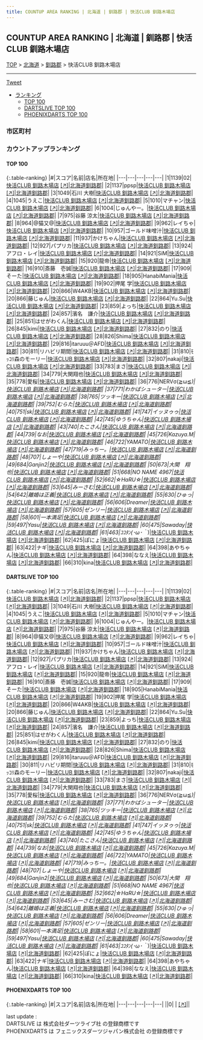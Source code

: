 ```yaml
---
title: COUNTUP AREA RANKING | 北海道 | 釧路郡 | 快活CLUB 釧路木場店
---
```

## COUNTUP AREA RANKING | 北海道 | 釧路郡 | 快活CLUB 釧路木場店

[TOP](/darts/rank/) > [北海道](/darts/rank/北海道/) > [釧路郡](/darts/rank/北海道/釧路郡/) > 快活CLUB 釧路木場店

___

<a href="https://twitter.com/share?ref_src=twsrc%5Etfw" data-text="COUNTUP AREA RANKING | 北海道釧路郡快活CLUB 釧路木場店" class="twitter-share-button" data-hashtags="DARTSLIVE,PHOENIXDARTS,darts,ダーツ" data-show-count="false">Tweet</a>

* [ランキング](#カウントアップランキング)
    * [TOP 100](#top-100)
    * [DARTSLIVE TOP 100](#dartslive-top-100)
    * [PHOENIXDARTS TOP 100](#phoenixdarts-top-100)

### 市区町村

<ul>

</ul>

### カウントアップランキング

#### TOP 100



{:.table-ranking}
|#|スコア|名前|店名|所在地|
|---|---|---|---|---|
|1|1139|<span class="rank-name-dl">02</span>|<a href="/darts/rank/shops/ec8fcfa81c187d5a58d385ea46352d8f.html">快活CLUB 釧路木場店</a> <a href="https://search.dartslive.com/jp/shop/ec8fcfa81c187d5a58d385ea46352d8f">[↗]</a>|<a href="/darts/rank/北海道/釧路郡">北海道釧路郡</a>|
|2|1137|<span class="rank-name-dl">ppsp</span>|<a href="/darts/rank/shops/ec8fcfa81c187d5a58d385ea46352d8f.html">快活CLUB 釧路木場店</a> <a href="https://search.dartslive.com/jp/shop/ec8fcfa81c187d5a58d385ea46352d8f">[↗]</a>|<a href="/darts/rank/北海道/釧路郡">北海道釧路郡</a>|
|3|1049|<span class="rank-name-dl">石川 大樹</span>|<a href="/darts/rank/shops/ec8fcfa81c187d5a58d385ea46352d8f.html">快活CLUB 釧路木場店</a> <a href="https://search.dartslive.com/jp/shop/ec8fcfa81c187d5a58d385ea46352d8f">[↗]</a>|<a href="/darts/rank/北海道/釧路郡">北海道釧路郡</a>|
|4|1045|<span class="rank-name-dl">うえこ</span>|<a href="/darts/rank/shops/ec8fcfa81c187d5a58d385ea46352d8f.html">快活CLUB 釧路木場店</a> <a href="https://search.dartslive.com/jp/shop/ec8fcfa81c187d5a58d385ea46352d8f">[↗]</a>|<a href="/darts/rank/北海道/釧路郡">北海道釧路郡</a>|
|5|1010|<span class="rank-name-dl">マチャン</span>|<a href="/darts/rank/shops/ec8fcfa81c187d5a58d385ea46352d8f.html">快活CLUB 釧路木場店</a> <a href="https://search.dartslive.com/jp/shop/ec8fcfa81c187d5a58d385ea46352d8f">[↗]</a>|<a href="/darts/rank/北海道/釧路郡">北海道釧路郡</a>|
|6|1004|<span class="rank-name-dl">じゅんやー。</span>|<a href="/darts/rank/shops/ec8fcfa81c187d5a58d385ea46352d8f.html">快活CLUB 釧路木場店</a> <a href="https://search.dartslive.com/jp/shop/ec8fcfa81c187d5a58d385ea46352d8f">[↗]</a>|<a href="/darts/rank/北海道/釧路郡">北海道釧路郡</a>|
|7|975|<span class="rank-name-dl">谷藤 涼太</span>|<a href="/darts/rank/shops/ec8fcfa81c187d5a58d385ea46352d8f.html">快活CLUB 釧路木場店</a> <a href="https://search.dartslive.com/jp/shop/ec8fcfa81c187d5a58d385ea46352d8f">[↗]</a>|<a href="/darts/rank/北海道/釧路郡">北海道釧路郡</a>|
|8|964|<span class="rank-name-dl">@猫又@</span>|<a href="/darts/rank/shops/ec8fcfa81c187d5a58d385ea46352d8f.html">快活CLUB 釧路木場店</a> <a href="https://search.dartslive.com/jp/shop/ec8fcfa81c187d5a58d385ea46352d8f">[↗]</a>|<a href="/darts/rank/北海道/釧路郡">北海道釧路郡</a>|
|9|962|<span class="rank-name-dl">レイちゃ</span>|<a href="/darts/rank/shops/ec8fcfa81c187d5a58d385ea46352d8f.html">快活CLUB 釧路木場店</a> <a href="https://search.dartslive.com/jp/shop/ec8fcfa81c187d5a58d385ea46352d8f">[↗]</a>|<a href="/darts/rank/北海道/釧路郡">北海道釧路郡</a>|
|10|957|<span class="rank-name-dl">ゴールド味噌汁</span>|<a href="/darts/rank/shops/ec8fcfa81c187d5a58d385ea46352d8f.html">快活CLUB 釧路木場店</a> <a href="https://search.dartslive.com/jp/shop/ec8fcfa81c187d5a58d385ea46352d8f">[↗]</a>|<a href="/darts/rank/北海道/釧路郡">北海道釧路郡</a>|
|11|937|<span class="rank-name-dl">かけちゃん</span>|<a href="/darts/rank/shops/ec8fcfa81c187d5a58d385ea46352d8f.html">快活CLUB 釧路木場店</a> <a href="https://search.dartslive.com/jp/shop/ec8fcfa81c187d5a58d385ea46352d8f">[↗]</a>|<a href="/darts/rank/北海道/釧路郡">北海道釧路郡</a>|
|12|927|<span class="rank-name-dl">パプリカ</span>|<a href="/darts/rank/shops/ec8fcfa81c187d5a58d385ea46352d8f.html">快活CLUB 釧路木場店</a> <a href="https://search.dartslive.com/jp/shop/ec8fcfa81c187d5a58d385ea46352d8f">[↗]</a>|<a href="/darts/rank/北海道/釧路郡">北海道釧路郡</a>|
|13|924|<span class="rank-name-dl">アフロ・レイ</span>|<a href="/darts/rank/shops/ec8fcfa81c187d5a58d385ea46352d8f.html">快活CLUB 釧路木場店</a> <a href="https://search.dartslive.com/jp/shop/ec8fcfa81c187d5a58d385ea46352d8f">[↗]</a>|<a href="/darts/rank/北海道/釧路郡">北海道釧路郡</a>|
|14|921|<span class="rank-name-dl">SiM</span>|<a href="/darts/rank/shops/ec8fcfa81c187d5a58d385ea46352d8f.html">快活CLUB 釧路木場店</a> <a href="https://search.dartslive.com/jp/shop/ec8fcfa81c187d5a58d385ea46352d8f">[↗]</a>|<a href="/darts/rank/北海道/釧路郡">北海道釧路郡</a>|
|15|920|<span class="rank-name-dl">龍帝</span>|<a href="/darts/rank/shops/ec8fcfa81c187d5a58d385ea46352d8f.html">快活CLUB 釧路木場店</a> <a href="https://search.dartslive.com/jp/shop/ec8fcfa81c187d5a58d385ea46352d8f">[↗]</a>|<a href="/darts/rank/北海道/釧路郡">北海道釧路郡</a>|
|16|910|<span class="rank-name-dl">斎藤　壱誠</span>|<a href="/darts/rank/shops/ec8fcfa81c187d5a58d385ea46352d8f.html">快活CLUB 釧路木場店</a> <a href="https://search.dartslive.com/jp/shop/ec8fcfa81c187d5a58d385ea46352d8f">[↗]</a>|<a href="/darts/rank/北海道/釧路郡">北海道釧路郡</a>|
|17|909|<span class="rank-name-dl">そーた</span>|<a href="/darts/rank/shops/ec8fcfa81c187d5a58d385ea46352d8f.html">快活CLUB 釧路木場店</a> <a href="https://search.dartslive.com/jp/shop/ec8fcfa81c187d5a58d385ea46352d8f">[↗]</a>|<a href="/darts/rank/北海道/釧路郡">北海道釧路郡</a>|
|18|905|<span class="rank-name-dl">HanabiMania</span>|<a href="/darts/rank/shops/ec8fcfa81c187d5a58d385ea46352d8f.html">快活CLUB 釧路木場店</a> <a href="https://search.dartslive.com/jp/shop/ec8fcfa81c187d5a58d385ea46352d8f">[↗]</a>|<a href="/darts/rank/北海道/釧路郡">北海道釧路郡</a>|
|19|902|<span class="rank-name-dl">押尾 学</span>|<a href="/darts/rank/shops/ec8fcfa81c187d5a58d385ea46352d8f.html">快活CLUB 釧路木場店</a> <a href="https://search.dartslive.com/jp/shop/ec8fcfa81c187d5a58d385ea46352d8f">[↗]</a>|<a href="/darts/rank/北海道/釧路郡">北海道釧路郡</a>|
|20|866|<span class="rank-name-dl">W4AKB</span>|<a href="/darts/rank/shops/ec8fcfa81c187d5a58d385ea46352d8f.html">快活CLUB 釧路木場店</a> <a href="https://search.dartslive.com/jp/shop/ec8fcfa81c187d5a58d385ea46352d8f">[↗]</a>|<a href="/darts/rank/北海道/釧路郡">北海道釧路郡</a>|
|20|866|<span class="rank-name-dl">藤じゅん</span>|<a href="/darts/rank/shops/ec8fcfa81c187d5a58d385ea46352d8f.html">快活CLUB 釧路木場店</a> <a href="https://search.dartslive.com/jp/shop/ec8fcfa81c187d5a58d385ea46352d8f">[↗]</a>|<a href="/darts/rank/北海道/釧路郡">北海道釧路郡</a>|
|22|864|<span class="rank-name-dl">Yu.Su</span>|<a href="/darts/rank/shops/ec8fcfa81c187d5a58d385ea46352d8f.html">快活CLUB 釧路木場店</a> <a href="https://search.dartslive.com/jp/shop/ec8fcfa81c187d5a58d385ea46352d8f">[↗]</a>|<a href="/darts/rank/北海道/釧路郡">北海道釧路郡</a>|
|23|859|<span class="rank-name-dl">よっち</span>|<a href="/darts/rank/shops/ec8fcfa81c187d5a58d385ea46352d8f.html">快活CLUB 釧路木場店</a> <a href="https://search.dartslive.com/jp/shop/ec8fcfa81c187d5a58d385ea46352d8f">[↗]</a>|<a href="/darts/rank/北海道/釧路郡">北海道釧路郡</a>|
|24|857|<span class="rank-name-dl">濱名　謙介</span>|<a href="/darts/rank/shops/ec8fcfa81c187d5a58d385ea46352d8f.html">快活CLUB 釧路木場店</a> <a href="https://search.dartslive.com/jp/shop/ec8fcfa81c187d5a58d385ea46352d8f">[↗]</a>|<a href="/darts/rank/北海道/釧路郡">北海道釧路郡</a>|
|25|851|<span class="rank-name-dl">はせがわくん</span>|<a href="/darts/rank/shops/ec8fcfa81c187d5a58d385ea46352d8f.html">快活CLUB 釧路木場店</a> <a href="https://search.dartslive.com/jp/shop/ec8fcfa81c187d5a58d385ea46352d8f">[↗]</a>|<a href="/darts/rank/北海道/釧路郡">北海道釧路郡</a>|
|26|845|<span class="rank-name-dl">kimi</span>|<a href="/darts/rank/shops/ec8fcfa81c187d5a58d385ea46352d8f.html">快活CLUB 釧路木場店</a> <a href="https://search.dartslive.com/jp/shop/ec8fcfa81c187d5a58d385ea46352d8f">[↗]</a>|<a href="/darts/rank/北海道/釧路郡">北海道釧路郡</a>|
|27|832|<span class="rank-name-dl">のり</span>|<a href="/darts/rank/shops/ec8fcfa81c187d5a58d385ea46352d8f.html">快活CLUB 釧路木場店</a> <a href="https://search.dartslive.com/jp/shop/ec8fcfa81c187d5a58d385ea46352d8f">[↗]</a>|<a href="/darts/rank/北海道/釧路郡">北海道釧路郡</a>|
|28|826|<span class="rank-name-dl">Shima</span>|<a href="/darts/rank/shops/ec8fcfa81c187d5a58d385ea46352d8f.html">快活CLUB 釧路木場店</a> <a href="https://search.dartslive.com/jp/shop/ec8fcfa81c187d5a58d385ea46352d8f">[↗]</a>|<a href="/darts/rank/北海道/釧路郡">北海道釧路郡</a>|
|29|816|<span class="rank-name-dl">itaruuu＠AFD</span>|<a href="/darts/rank/shops/ec8fcfa81c187d5a58d385ea46352d8f.html">快活CLUB 釧路木場店</a> <a href="https://search.dartslive.com/jp/shop/ec8fcfa81c187d5a58d385ea46352d8f">[↗]</a>|<a href="/darts/rank/北海道/釧路郡">北海道釧路郡</a>|
|30|811|<span class="rank-name-dl">リハビリ期間</span>|<a href="/darts/rank/shops/ec8fcfa81c187d5a58d385ea46352d8f.html">快活CLUB 釧路木場店</a> <a href="https://search.dartslive.com/jp/shop/ec8fcfa81c187d5a58d385ea46352d8f">[↗]</a>|<a href="/darts/rank/北海道/釧路郡">北海道釧路郡</a>|
|31|810|<span class="rank-name-dl">ﾓｯｺﾘ森のモーリー</span>|<a href="/darts/rank/shops/ec8fcfa81c187d5a58d385ea46352d8f.html">快活CLUB 釧路木場店</a> <a href="https://search.dartslive.com/jp/shop/ec8fcfa81c187d5a58d385ea46352d8f">[↗]</a>|<a href="/darts/rank/北海道/釧路郡">北海道釧路郡</a>|
|32|807|<span class="rank-name-dl">nakaji</span>|<a href="/darts/rank/shops/ec8fcfa81c187d5a58d385ea46352d8f.html">快活CLUB 釧路木場店</a> <a href="https://search.dartslive.com/jp/shop/ec8fcfa81c187d5a58d385ea46352d8f">[↗]</a>|<a href="/darts/rank/北海道/釧路郡">北海道釧路郡</a>|
|33|783|<span class="rank-name-dl">まさ</span>|<a href="/darts/rank/shops/ec8fcfa81c187d5a58d385ea46352d8f.html">快活CLUB 釧路木場店</a> <a href="https://search.dartslive.com/jp/shop/ec8fcfa81c187d5a58d385ea46352d8f">[↗]</a>|<a href="/darts/rank/北海道/釧路郡">北海道釧路郡</a>|
|34|779|<span class="rank-name-dl">大関翔也</span>|<a href="/darts/rank/shops/ec8fcfa81c187d5a58d385ea46352d8f.html">快活CLUB 釧路木場店</a> <a href="https://search.dartslive.com/jp/shop/ec8fcfa81c187d5a58d385ea46352d8f">[↗]</a>|<a href="/darts/rank/北海道/釧路郡">北海道釧路郡</a>|
|35|778|<span class="rank-name-dl">愛桜</span>|<a href="/darts/rank/shops/ec8fcfa81c187d5a58d385ea46352d8f.html">快活CLUB 釧路木場店</a> <a href="https://search.dartslive.com/jp/shop/ec8fcfa81c187d5a58d385ea46352d8f">[↗]</a>|<a href="/darts/rank/北海道/釧路郡">北海道釧路郡</a>|
|36|776|<span class="rank-name-dl">NERVσ(≧ω≦*)</span>|<a href="/darts/rank/shops/ec8fcfa81c187d5a58d385ea46352d8f.html">快活CLUB 釧路木場店</a> <a href="https://search.dartslive.com/jp/shop/ec8fcfa81c187d5a58d385ea46352d8f">[↗]</a>|<a href="/darts/rank/北海道/釧路郡">北海道釧路郡</a>|
|37|771|<span class="rank-name-dl">わかばシューター</span>|<a href="/darts/rank/shops/ec8fcfa81c187d5a58d385ea46352d8f.html">快活CLUB 釧路木場店</a> <a href="https://search.dartslive.com/jp/shop/ec8fcfa81c187d5a58d385ea46352d8f">[↗]</a>|<a href="/darts/rank/北海道/釧路郡">北海道釧路郡</a>|
|38|765|<span class="rank-name-dl">ツッキー</span>|<a href="/darts/rank/shops/ec8fcfa81c187d5a58d385ea46352d8f.html">快活CLUB 釧路木場店</a> <a href="https://search.dartslive.com/jp/shop/ec8fcfa81c187d5a58d385ea46352d8f">[↗]</a>|<a href="/darts/rank/北海道/釧路郡">北海道釧路郡</a>|
|39|752|<span class="rank-name-dl">むらた</span>|<a href="/darts/rank/shops/ec8fcfa81c187d5a58d385ea46352d8f.html">快活CLUB 釧路木場店</a> <a href="https://search.dartslive.com/jp/shop/ec8fcfa81c187d5a58d385ea46352d8f">[↗]</a>|<a href="/darts/rank/北海道/釧路郡">北海道釧路郡</a>|
|40|751|<span class="rank-name-dl">sk</span>|<a href="/darts/rank/shops/ec8fcfa81c187d5a58d385ea46352d8f.html">快活CLUB 釧路木場店</a> <a href="https://search.dartslive.com/jp/shop/ec8fcfa81c187d5a58d385ea46352d8f">[↗]</a>|<a href="/darts/rank/北海道/釧路郡">北海道釧路郡</a>|
|41|747|<span class="rank-name-dl">イッヌゥゥ</span>|<a href="/darts/rank/shops/ec8fcfa81c187d5a58d385ea46352d8f.html">快活CLUB 釧路木場店</a> <a href="https://search.dartslive.com/jp/shop/ec8fcfa81c187d5a58d385ea46352d8f">[↗]</a>|<a href="/darts/rank/北海道/釧路郡">北海道釧路郡</a>|
|42|745|<span class="rank-name-dl">ゆうちゃん</span>|<a href="/darts/rank/shops/ec8fcfa81c187d5a58d385ea46352d8f.html">快活CLUB 釧路木場店</a> <a href="https://search.dartslive.com/jp/shop/ec8fcfa81c187d5a58d385ea46352d8f">[↗]</a>|<a href="/darts/rank/北海道/釧路郡">北海道釧路郡</a>|
|43|740|<span class="rank-name-dl">たこさん</span>|<a href="/darts/rank/shops/ec8fcfa81c187d5a58d385ea46352d8f.html">快活CLUB 釧路木場店</a> <a href="https://search.dartslive.com/jp/shop/ec8fcfa81c187d5a58d385ea46352d8f">[↗]</a>|<a href="/darts/rank/北海道/釧路郡">北海道釧路郡</a>|
|44|739|<span class="rank-name-dl">なお</span>|<a href="/darts/rank/shops/ec8fcfa81c187d5a58d385ea46352d8f.html">快活CLUB 釧路木場店</a> <a href="https://search.dartslive.com/jp/shop/ec8fcfa81c187d5a58d385ea46352d8f">[↗]</a>|<a href="/darts/rank/北海道/釧路郡">北海道釧路郡</a>|
|45|726|<span class="rank-name-dl">Kazuya.M</span>|<a href="/darts/rank/shops/ec8fcfa81c187d5a58d385ea46352d8f.html">快活CLUB 釧路木場店</a> <a href="https://search.dartslive.com/jp/shop/ec8fcfa81c187d5a58d385ea46352d8f">[↗]</a>|<a href="/darts/rank/北海道/釧路郡">北海道釧路郡</a>|
|46|722|<span class="rank-name-dl">YAMATO</span>|<a href="/darts/rank/shops/ec8fcfa81c187d5a58d385ea46352d8f.html">快活CLUB 釧路木場店</a> <a href="https://search.dartslive.com/jp/shop/ec8fcfa81c187d5a58d385ea46352d8f">[↗]</a>|<a href="/darts/rank/北海道/釧路郡">北海道釧路郡</a>|
|47|719|<span class="rank-name-dl">みっちー。</span>|<a href="/darts/rank/shops/ec8fcfa81c187d5a58d385ea46352d8f.html">快活CLUB 釧路木場店</a> <a href="https://search.dartslive.com/jp/shop/ec8fcfa81c187d5a58d385ea46352d8f">[↗]</a>|<a href="/darts/rank/北海道/釧路郡">北海道釧路郡</a>|
|48|707|<span class="rank-name-dl">しょーや</span>|<a href="/darts/rank/shops/ec8fcfa81c187d5a58d385ea46352d8f.html">快活CLUB 釧路木場店</a> <a href="https://search.dartslive.com/jp/shop/ec8fcfa81c187d5a58d385ea46352d8f">[↗]</a>|<a href="/darts/rank/北海道/釧路郡">北海道釧路郡</a>|
|49|684|<span class="rank-name-dl">Ganjin2</span>|<a href="/darts/rank/shops/ec8fcfa81c187d5a58d385ea46352d8f.html">快活CLUB 釧路木場店</a> <a href="https://search.dartslive.com/jp/shop/ec8fcfa81c187d5a58d385ea46352d8f">[↗]</a>|<a href="/darts/rank/北海道/釧路郡">北海道釧路郡</a>|
|50|673|<span class="rank-name-dl">大関　翔也</span>|<a href="/darts/rank/shops/ec8fcfa81c187d5a58d385ea46352d8f.html">快活CLUB 釧路木場店</a> <a href="https://search.dartslive.com/jp/shop/ec8fcfa81c187d5a58d385ea46352d8f">[↗]</a>|<a href="/darts/rank/北海道/釧路郡">北海道釧路郡</a>|
|51|668|<span class="rank-name-dl">NO NAME 4967</span>|<a href="/darts/rank/shops/ec8fcfa81c187d5a58d385ea46352d8f.html">快活CLUB 釧路木場店</a> <a href="https://search.dartslive.com/jp/shop/ec8fcfa81c187d5a58d385ea46352d8f">[↗]</a>|<a href="/darts/rank/北海道/釧路郡">北海道釧路郡</a>|
|52|662|<span class="rank-name-dl">☆HaRU☆</span>|<a href="/darts/rank/shops/ec8fcfa81c187d5a58d385ea46352d8f.html">快活CLUB 釧路木場店</a> <a href="https://search.dartslive.com/jp/shop/ec8fcfa81c187d5a58d385ea46352d8f">[↗]</a>|<a href="/darts/rank/北海道/釧路郡">北海道釧路郡</a>|
|53|645|<span class="rank-name-dl">みーさむ</span>|<a href="/darts/rank/shops/ec8fcfa81c187d5a58d385ea46352d8f.html">快活CLUB 釧路木場店</a> <a href="https://search.dartslive.com/jp/shop/ec8fcfa81c187d5a58d385ea46352d8f">[↗]</a>|<a href="/darts/rank/北海道/釧路郡">北海道釧路郡</a>|
|54|642|<span class="rank-name-dl">離婚は正義</span>|<a href="/darts/rank/shops/ec8fcfa81c187d5a58d385ea46352d8f.html">快活CLUB 釧路木場店</a> <a href="https://search.dartslive.com/jp/shop/ec8fcfa81c187d5a58d385ea46352d8f">[↗]</a>|<a href="/darts/rank/北海道/釧路郡">北海道釧路郡</a>|
|55|630|<span class="rank-name-dl">ひゅっ</span>|<a href="/darts/rank/shops/ec8fcfa81c187d5a58d385ea46352d8f.html">快活CLUB 釧路木場店</a> <a href="https://search.dartslive.com/jp/shop/ec8fcfa81c187d5a58d385ea46352d8f">[↗]</a>|<a href="/darts/rank/北海道/釧路郡">北海道釧路郡</a>|
|56|606|<span class="rank-name-dl">Dreamer</span>|<a href="/darts/rank/shops/ec8fcfa81c187d5a58d385ea46352d8f.html">快活CLUB 釧路木場店</a> <a href="https://search.dartslive.com/jp/shop/ec8fcfa81c187d5a58d385ea46352d8f">[↗]</a>|<a href="/darts/rank/北海道/釧路郡">北海道釧路郡</a>|
|57|605|<span class="rank-name-dl">ゼンリー</span>|<a href="/darts/rank/shops/ec8fcfa81c187d5a58d385ea46352d8f.html">快活CLUB 釧路木場店</a> <a href="https://search.dartslive.com/jp/shop/ec8fcfa81c187d5a58d385ea46352d8f">[↗]</a>|<a href="/darts/rank/北海道/釧路郡">北海道釧路郡</a>|
|58|601|<span class="rank-name-dl">一本満足</span>|<a href="/darts/rank/shops/ec8fcfa81c187d5a58d385ea46352d8f.html">快活CLUB 釧路木場店</a> <a href="https://search.dartslive.com/jp/shop/ec8fcfa81c187d5a58d385ea46352d8f">[↗]</a>|<a href="/darts/rank/北海道/釧路郡">北海道釧路郡</a>|
|59|497|<span class="rank-name-dl">Yasu</span>|<a href="/darts/rank/shops/ec8fcfa81c187d5a58d385ea46352d8f.html">快活CLUB 釧路木場店</a> <a href="https://search.dartslive.com/jp/shop/ec8fcfa81c187d5a58d385ea46352d8f">[↗]</a>|<a href="/darts/rank/北海道/釧路郡">北海道釧路郡</a>|
|60|475|<span class="rank-name-dl">Sawaday</span>|<a href="/darts/rank/shops/ec8fcfa81c187d5a58d385ea46352d8f.html">快活CLUB 釧路木場店</a> <a href="https://search.dartslive.com/jp/shop/ec8fcfa81c187d5a58d385ea46352d8f">[↗]</a>|<a href="/darts/rank/北海道/釧路郡">北海道釧路郡</a>|
|61|463|<span class="rank-name-dl">ｺｺﾀﾝ(･ω･｀*)</span>|<a href="/darts/rank/shops/ec8fcfa81c187d5a58d385ea46352d8f.html">快活CLUB 釧路木場店</a> <a href="https://search.dartslive.com/jp/shop/ec8fcfa81c187d5a58d385ea46352d8f">[↗]</a>|<a href="/darts/rank/北海道/釧路郡">北海道釧路郡</a>|
|62|425|<span class="rank-name-dl">ぽにょ</span>|<a href="/darts/rank/shops/ec8fcfa81c187d5a58d385ea46352d8f.html">快活CLUB 釧路木場店</a> <a href="https://search.dartslive.com/jp/shop/ec8fcfa81c187d5a58d385ea46352d8f">[↗]</a>|<a href="/darts/rank/北海道/釧路郡">北海道釧路郡</a>|
|63|422|<span class="rank-name-dl">ナギ</span>|<a href="/darts/rank/shops/ec8fcfa81c187d5a58d385ea46352d8f.html">快活CLUB 釧路木場店</a> <a href="https://search.dartslive.com/jp/shop/ec8fcfa81c187d5a58d385ea46352d8f">[↗]</a>|<a href="/darts/rank/北海道/釧路郡">北海道釧路郡</a>|
|64|398|<span class="rank-name-dl">あやちゃん</span>|<a href="/darts/rank/shops/ec8fcfa81c187d5a58d385ea46352d8f.html">快活CLUB 釧路木場店</a> <a href="https://search.dartslive.com/jp/shop/ec8fcfa81c187d5a58d385ea46352d8f">[↗]</a>|<a href="/darts/rank/北海道/釧路郡">北海道釧路郡</a>|
|64|398|<span class="rank-name-dl">ななえ</span>|<a href="/darts/rank/shops/ec8fcfa81c187d5a58d385ea46352d8f.html">快活CLUB 釧路木場店</a> <a href="https://search.dartslive.com/jp/shop/ec8fcfa81c187d5a58d385ea46352d8f">[↗]</a>|<a href="/darts/rank/北海道/釧路郡">北海道釧路郡</a>|
|66|310|<span class="rank-name-dl">kina</span>|<a href="/darts/rank/shops/ec8fcfa81c187d5a58d385ea46352d8f.html">快活CLUB 釧路木場店</a> <a href="https://search.dartslive.com/jp/shop/ec8fcfa81c187d5a58d385ea46352d8f">[↗]</a>|<a href="/darts/rank/北海道/釧路郡">北海道釧路郡</a>|


#### DARTSLIVE TOP 100



{:.table-ranking}
|#|スコア|名前|店名|所在地|
|---|---|---|---|---|
|1|1139|<span class="rank-name-dl">02</span>|<a href="/darts/rank/shops/ec8fcfa81c187d5a58d385ea46352d8f.html">快活CLUB 釧路木場店</a> <a href="https://search.dartslive.com/jp/shop/ec8fcfa81c187d5a58d385ea46352d8f">[↗]</a>|<a href="/darts/rank/北海道/釧路郡">北海道釧路郡</a>|
|2|1137|<span class="rank-name-dl">ppsp</span>|<a href="/darts/rank/shops/ec8fcfa81c187d5a58d385ea46352d8f.html">快活CLUB 釧路木場店</a> <a href="https://search.dartslive.com/jp/shop/ec8fcfa81c187d5a58d385ea46352d8f">[↗]</a>|<a href="/darts/rank/北海道/釧路郡">北海道釧路郡</a>|
|3|1049|<span class="rank-name-dl">石川 大樹</span>|<a href="/darts/rank/shops/ec8fcfa81c187d5a58d385ea46352d8f.html">快活CLUB 釧路木場店</a> <a href="https://search.dartslive.com/jp/shop/ec8fcfa81c187d5a58d385ea46352d8f">[↗]</a>|<a href="/darts/rank/北海道/釧路郡">北海道釧路郡</a>|
|4|1045|<span class="rank-name-dl">うえこ</span>|<a href="/darts/rank/shops/ec8fcfa81c187d5a58d385ea46352d8f.html">快活CLUB 釧路木場店</a> <a href="https://search.dartslive.com/jp/shop/ec8fcfa81c187d5a58d385ea46352d8f">[↗]</a>|<a href="/darts/rank/北海道/釧路郡">北海道釧路郡</a>|
|5|1010|<span class="rank-name-dl">マチャン</span>|<a href="/darts/rank/shops/ec8fcfa81c187d5a58d385ea46352d8f.html">快活CLUB 釧路木場店</a> <a href="https://search.dartslive.com/jp/shop/ec8fcfa81c187d5a58d385ea46352d8f">[↗]</a>|<a href="/darts/rank/北海道/釧路郡">北海道釧路郡</a>|
|6|1004|<span class="rank-name-dl">じゅんやー。</span>|<a href="/darts/rank/shops/ec8fcfa81c187d5a58d385ea46352d8f.html">快活CLUB 釧路木場店</a> <a href="https://search.dartslive.com/jp/shop/ec8fcfa81c187d5a58d385ea46352d8f">[↗]</a>|<a href="/darts/rank/北海道/釧路郡">北海道釧路郡</a>|
|7|975|<span class="rank-name-dl">谷藤 涼太</span>|<a href="/darts/rank/shops/ec8fcfa81c187d5a58d385ea46352d8f.html">快活CLUB 釧路木場店</a> <a href="https://search.dartslive.com/jp/shop/ec8fcfa81c187d5a58d385ea46352d8f">[↗]</a>|<a href="/darts/rank/北海道/釧路郡">北海道釧路郡</a>|
|8|964|<span class="rank-name-dl">@猫又@</span>|<a href="/darts/rank/shops/ec8fcfa81c187d5a58d385ea46352d8f.html">快活CLUB 釧路木場店</a> <a href="https://search.dartslive.com/jp/shop/ec8fcfa81c187d5a58d385ea46352d8f">[↗]</a>|<a href="/darts/rank/北海道/釧路郡">北海道釧路郡</a>|
|9|962|<span class="rank-name-dl">レイちゃ</span>|<a href="/darts/rank/shops/ec8fcfa81c187d5a58d385ea46352d8f.html">快活CLUB 釧路木場店</a> <a href="https://search.dartslive.com/jp/shop/ec8fcfa81c187d5a58d385ea46352d8f">[↗]</a>|<a href="/darts/rank/北海道/釧路郡">北海道釧路郡</a>|
|10|957|<span class="rank-name-dl">ゴールド味噌汁</span>|<a href="/darts/rank/shops/ec8fcfa81c187d5a58d385ea46352d8f.html">快活CLUB 釧路木場店</a> <a href="https://search.dartslive.com/jp/shop/ec8fcfa81c187d5a58d385ea46352d8f">[↗]</a>|<a href="/darts/rank/北海道/釧路郡">北海道釧路郡</a>|
|11|937|<span class="rank-name-dl">かけちゃん</span>|<a href="/darts/rank/shops/ec8fcfa81c187d5a58d385ea46352d8f.html">快活CLUB 釧路木場店</a> <a href="https://search.dartslive.com/jp/shop/ec8fcfa81c187d5a58d385ea46352d8f">[↗]</a>|<a href="/darts/rank/北海道/釧路郡">北海道釧路郡</a>|
|12|927|<span class="rank-name-dl">パプリカ</span>|<a href="/darts/rank/shops/ec8fcfa81c187d5a58d385ea46352d8f.html">快活CLUB 釧路木場店</a> <a href="https://search.dartslive.com/jp/shop/ec8fcfa81c187d5a58d385ea46352d8f">[↗]</a>|<a href="/darts/rank/北海道/釧路郡">北海道釧路郡</a>|
|13|924|<span class="rank-name-dl">アフロ・レイ</span>|<a href="/darts/rank/shops/ec8fcfa81c187d5a58d385ea46352d8f.html">快活CLUB 釧路木場店</a> <a href="https://search.dartslive.com/jp/shop/ec8fcfa81c187d5a58d385ea46352d8f">[↗]</a>|<a href="/darts/rank/北海道/釧路郡">北海道釧路郡</a>|
|14|921|<span class="rank-name-dl">SiM</span>|<a href="/darts/rank/shops/ec8fcfa81c187d5a58d385ea46352d8f.html">快活CLUB 釧路木場店</a> <a href="https://search.dartslive.com/jp/shop/ec8fcfa81c187d5a58d385ea46352d8f">[↗]</a>|<a href="/darts/rank/北海道/釧路郡">北海道釧路郡</a>|
|15|920|<span class="rank-name-dl">龍帝</span>|<a href="/darts/rank/shops/ec8fcfa81c187d5a58d385ea46352d8f.html">快活CLUB 釧路木場店</a> <a href="https://search.dartslive.com/jp/shop/ec8fcfa81c187d5a58d385ea46352d8f">[↗]</a>|<a href="/darts/rank/北海道/釧路郡">北海道釧路郡</a>|
|16|910|<span class="rank-name-dl">斎藤　壱誠</span>|<a href="/darts/rank/shops/ec8fcfa81c187d5a58d385ea46352d8f.html">快活CLUB 釧路木場店</a> <a href="https://search.dartslive.com/jp/shop/ec8fcfa81c187d5a58d385ea46352d8f">[↗]</a>|<a href="/darts/rank/北海道/釧路郡">北海道釧路郡</a>|
|17|909|<span class="rank-name-dl">そーた</span>|<a href="/darts/rank/shops/ec8fcfa81c187d5a58d385ea46352d8f.html">快活CLUB 釧路木場店</a> <a href="https://search.dartslive.com/jp/shop/ec8fcfa81c187d5a58d385ea46352d8f">[↗]</a>|<a href="/darts/rank/北海道/釧路郡">北海道釧路郡</a>|
|18|905|<span class="rank-name-dl">HanabiMania</span>|<a href="/darts/rank/shops/ec8fcfa81c187d5a58d385ea46352d8f.html">快活CLUB 釧路木場店</a> <a href="https://search.dartslive.com/jp/shop/ec8fcfa81c187d5a58d385ea46352d8f">[↗]</a>|<a href="/darts/rank/北海道/釧路郡">北海道釧路郡</a>|
|19|902|<span class="rank-name-dl">押尾 学</span>|<a href="/darts/rank/shops/ec8fcfa81c187d5a58d385ea46352d8f.html">快活CLUB 釧路木場店</a> <a href="https://search.dartslive.com/jp/shop/ec8fcfa81c187d5a58d385ea46352d8f">[↗]</a>|<a href="/darts/rank/北海道/釧路郡">北海道釧路郡</a>|
|20|866|<span class="rank-name-dl">W4AKB</span>|<a href="/darts/rank/shops/ec8fcfa81c187d5a58d385ea46352d8f.html">快活CLUB 釧路木場店</a> <a href="https://search.dartslive.com/jp/shop/ec8fcfa81c187d5a58d385ea46352d8f">[↗]</a>|<a href="/darts/rank/北海道/釧路郡">北海道釧路郡</a>|
|20|866|<span class="rank-name-dl">藤じゅん</span>|<a href="/darts/rank/shops/ec8fcfa81c187d5a58d385ea46352d8f.html">快活CLUB 釧路木場店</a> <a href="https://search.dartslive.com/jp/shop/ec8fcfa81c187d5a58d385ea46352d8f">[↗]</a>|<a href="/darts/rank/北海道/釧路郡">北海道釧路郡</a>|
|22|864|<span class="rank-name-dl">Yu.Su</span>|<a href="/darts/rank/shops/ec8fcfa81c187d5a58d385ea46352d8f.html">快活CLUB 釧路木場店</a> <a href="https://search.dartslive.com/jp/shop/ec8fcfa81c187d5a58d385ea46352d8f">[↗]</a>|<a href="/darts/rank/北海道/釧路郡">北海道釧路郡</a>|
|23|859|<span class="rank-name-dl">よっち</span>|<a href="/darts/rank/shops/ec8fcfa81c187d5a58d385ea46352d8f.html">快活CLUB 釧路木場店</a> <a href="https://search.dartslive.com/jp/shop/ec8fcfa81c187d5a58d385ea46352d8f">[↗]</a>|<a href="/darts/rank/北海道/釧路郡">北海道釧路郡</a>|
|24|857|<span class="rank-name-dl">濱名　謙介</span>|<a href="/darts/rank/shops/ec8fcfa81c187d5a58d385ea46352d8f.html">快活CLUB 釧路木場店</a> <a href="https://search.dartslive.com/jp/shop/ec8fcfa81c187d5a58d385ea46352d8f">[↗]</a>|<a href="/darts/rank/北海道/釧路郡">北海道釧路郡</a>|
|25|851|<span class="rank-name-dl">はせがわくん</span>|<a href="/darts/rank/shops/ec8fcfa81c187d5a58d385ea46352d8f.html">快活CLUB 釧路木場店</a> <a href="https://search.dartslive.com/jp/shop/ec8fcfa81c187d5a58d385ea46352d8f">[↗]</a>|<a href="/darts/rank/北海道/釧路郡">北海道釧路郡</a>|
|26|845|<span class="rank-name-dl">kimi</span>|<a href="/darts/rank/shops/ec8fcfa81c187d5a58d385ea46352d8f.html">快活CLUB 釧路木場店</a> <a href="https://search.dartslive.com/jp/shop/ec8fcfa81c187d5a58d385ea46352d8f">[↗]</a>|<a href="/darts/rank/北海道/釧路郡">北海道釧路郡</a>|
|27|832|<span class="rank-name-dl">のり</span>|<a href="/darts/rank/shops/ec8fcfa81c187d5a58d385ea46352d8f.html">快活CLUB 釧路木場店</a> <a href="https://search.dartslive.com/jp/shop/ec8fcfa81c187d5a58d385ea46352d8f">[↗]</a>|<a href="/darts/rank/北海道/釧路郡">北海道釧路郡</a>|
|28|826|<span class="rank-name-dl">Shima</span>|<a href="/darts/rank/shops/ec8fcfa81c187d5a58d385ea46352d8f.html">快活CLUB 釧路木場店</a> <a href="https://search.dartslive.com/jp/shop/ec8fcfa81c187d5a58d385ea46352d8f">[↗]</a>|<a href="/darts/rank/北海道/釧路郡">北海道釧路郡</a>|
|29|816|<span class="rank-name-dl">itaruuu＠AFD</span>|<a href="/darts/rank/shops/ec8fcfa81c187d5a58d385ea46352d8f.html">快活CLUB 釧路木場店</a> <a href="https://search.dartslive.com/jp/shop/ec8fcfa81c187d5a58d385ea46352d8f">[↗]</a>|<a href="/darts/rank/北海道/釧路郡">北海道釧路郡</a>|
|30|811|<span class="rank-name-dl">リハビリ期間</span>|<a href="/darts/rank/shops/ec8fcfa81c187d5a58d385ea46352d8f.html">快活CLUB 釧路木場店</a> <a href="https://search.dartslive.com/jp/shop/ec8fcfa81c187d5a58d385ea46352d8f">[↗]</a>|<a href="/darts/rank/北海道/釧路郡">北海道釧路郡</a>|
|31|810|<span class="rank-name-dl">ﾓｯｺﾘ森のモーリー</span>|<a href="/darts/rank/shops/ec8fcfa81c187d5a58d385ea46352d8f.html">快活CLUB 釧路木場店</a> <a href="https://search.dartslive.com/jp/shop/ec8fcfa81c187d5a58d385ea46352d8f">[↗]</a>|<a href="/darts/rank/北海道/釧路郡">北海道釧路郡</a>|
|32|807|<span class="rank-name-dl">nakaji</span>|<a href="/darts/rank/shops/ec8fcfa81c187d5a58d385ea46352d8f.html">快活CLUB 釧路木場店</a> <a href="https://search.dartslive.com/jp/shop/ec8fcfa81c187d5a58d385ea46352d8f">[↗]</a>|<a href="/darts/rank/北海道/釧路郡">北海道釧路郡</a>|
|33|783|<span class="rank-name-dl">まさ</span>|<a href="/darts/rank/shops/ec8fcfa81c187d5a58d385ea46352d8f.html">快活CLUB 釧路木場店</a> <a href="https://search.dartslive.com/jp/shop/ec8fcfa81c187d5a58d385ea46352d8f">[↗]</a>|<a href="/darts/rank/北海道/釧路郡">北海道釧路郡</a>|
|34|779|<span class="rank-name-dl">大関翔也</span>|<a href="/darts/rank/shops/ec8fcfa81c187d5a58d385ea46352d8f.html">快活CLUB 釧路木場店</a> <a href="https://search.dartslive.com/jp/shop/ec8fcfa81c187d5a58d385ea46352d8f">[↗]</a>|<a href="/darts/rank/北海道/釧路郡">北海道釧路郡</a>|
|35|778|<span class="rank-name-dl">愛桜</span>|<a href="/darts/rank/shops/ec8fcfa81c187d5a58d385ea46352d8f.html">快活CLUB 釧路木場店</a> <a href="https://search.dartslive.com/jp/shop/ec8fcfa81c187d5a58d385ea46352d8f">[↗]</a>|<a href="/darts/rank/北海道/釧路郡">北海道釧路郡</a>|
|36|776|<span class="rank-name-dl">NERVσ(≧ω≦*)</span>|<a href="/darts/rank/shops/ec8fcfa81c187d5a58d385ea46352d8f.html">快活CLUB 釧路木場店</a> <a href="https://search.dartslive.com/jp/shop/ec8fcfa81c187d5a58d385ea46352d8f">[↗]</a>|<a href="/darts/rank/北海道/釧路郡">北海道釧路郡</a>|
|37|771|<span class="rank-name-dl">わかばシューター</span>|<a href="/darts/rank/shops/ec8fcfa81c187d5a58d385ea46352d8f.html">快活CLUB 釧路木場店</a> <a href="https://search.dartslive.com/jp/shop/ec8fcfa81c187d5a58d385ea46352d8f">[↗]</a>|<a href="/darts/rank/北海道/釧路郡">北海道釧路郡</a>|
|38|765|<span class="rank-name-dl">ツッキー</span>|<a href="/darts/rank/shops/ec8fcfa81c187d5a58d385ea46352d8f.html">快活CLUB 釧路木場店</a> <a href="https://search.dartslive.com/jp/shop/ec8fcfa81c187d5a58d385ea46352d8f">[↗]</a>|<a href="/darts/rank/北海道/釧路郡">北海道釧路郡</a>|
|39|752|<span class="rank-name-dl">むらた</span>|<a href="/darts/rank/shops/ec8fcfa81c187d5a58d385ea46352d8f.html">快活CLUB 釧路木場店</a> <a href="https://search.dartslive.com/jp/shop/ec8fcfa81c187d5a58d385ea46352d8f">[↗]</a>|<a href="/darts/rank/北海道/釧路郡">北海道釧路郡</a>|
|40|751|<span class="rank-name-dl">sk</span>|<a href="/darts/rank/shops/ec8fcfa81c187d5a58d385ea46352d8f.html">快活CLUB 釧路木場店</a> <a href="https://search.dartslive.com/jp/shop/ec8fcfa81c187d5a58d385ea46352d8f">[↗]</a>|<a href="/darts/rank/北海道/釧路郡">北海道釧路郡</a>|
|41|747|<span class="rank-name-dl">イッヌゥゥ</span>|<a href="/darts/rank/shops/ec8fcfa81c187d5a58d385ea46352d8f.html">快活CLUB 釧路木場店</a> <a href="https://search.dartslive.com/jp/shop/ec8fcfa81c187d5a58d385ea46352d8f">[↗]</a>|<a href="/darts/rank/北海道/釧路郡">北海道釧路郡</a>|
|42|745|<span class="rank-name-dl">ゆうちゃん</span>|<a href="/darts/rank/shops/ec8fcfa81c187d5a58d385ea46352d8f.html">快活CLUB 釧路木場店</a> <a href="https://search.dartslive.com/jp/shop/ec8fcfa81c187d5a58d385ea46352d8f">[↗]</a>|<a href="/darts/rank/北海道/釧路郡">北海道釧路郡</a>|
|43|740|<span class="rank-name-dl">たこさん</span>|<a href="/darts/rank/shops/ec8fcfa81c187d5a58d385ea46352d8f.html">快活CLUB 釧路木場店</a> <a href="https://search.dartslive.com/jp/shop/ec8fcfa81c187d5a58d385ea46352d8f">[↗]</a>|<a href="/darts/rank/北海道/釧路郡">北海道釧路郡</a>|
|44|739|<span class="rank-name-dl">なお</span>|<a href="/darts/rank/shops/ec8fcfa81c187d5a58d385ea46352d8f.html">快活CLUB 釧路木場店</a> <a href="https://search.dartslive.com/jp/shop/ec8fcfa81c187d5a58d385ea46352d8f">[↗]</a>|<a href="/darts/rank/北海道/釧路郡">北海道釧路郡</a>|
|45|726|<span class="rank-name-dl">Kazuya.M</span>|<a href="/darts/rank/shops/ec8fcfa81c187d5a58d385ea46352d8f.html">快活CLUB 釧路木場店</a> <a href="https://search.dartslive.com/jp/shop/ec8fcfa81c187d5a58d385ea46352d8f">[↗]</a>|<a href="/darts/rank/北海道/釧路郡">北海道釧路郡</a>|
|46|722|<span class="rank-name-dl">YAMATO</span>|<a href="/darts/rank/shops/ec8fcfa81c187d5a58d385ea46352d8f.html">快活CLUB 釧路木場店</a> <a href="https://search.dartslive.com/jp/shop/ec8fcfa81c187d5a58d385ea46352d8f">[↗]</a>|<a href="/darts/rank/北海道/釧路郡">北海道釧路郡</a>|
|47|719|<span class="rank-name-dl">みっちー。</span>|<a href="/darts/rank/shops/ec8fcfa81c187d5a58d385ea46352d8f.html">快活CLUB 釧路木場店</a> <a href="https://search.dartslive.com/jp/shop/ec8fcfa81c187d5a58d385ea46352d8f">[↗]</a>|<a href="/darts/rank/北海道/釧路郡">北海道釧路郡</a>|
|48|707|<span class="rank-name-dl">しょーや</span>|<a href="/darts/rank/shops/ec8fcfa81c187d5a58d385ea46352d8f.html">快活CLUB 釧路木場店</a> <a href="https://search.dartslive.com/jp/shop/ec8fcfa81c187d5a58d385ea46352d8f">[↗]</a>|<a href="/darts/rank/北海道/釧路郡">北海道釧路郡</a>|
|49|684|<span class="rank-name-dl">Ganjin2</span>|<a href="/darts/rank/shops/ec8fcfa81c187d5a58d385ea46352d8f.html">快活CLUB 釧路木場店</a> <a href="https://search.dartslive.com/jp/shop/ec8fcfa81c187d5a58d385ea46352d8f">[↗]</a>|<a href="/darts/rank/北海道/釧路郡">北海道釧路郡</a>|
|50|673|<span class="rank-name-dl">大関　翔也</span>|<a href="/darts/rank/shops/ec8fcfa81c187d5a58d385ea46352d8f.html">快活CLUB 釧路木場店</a> <a href="https://search.dartslive.com/jp/shop/ec8fcfa81c187d5a58d385ea46352d8f">[↗]</a>|<a href="/darts/rank/北海道/釧路郡">北海道釧路郡</a>|
|51|668|<span class="rank-name-dl">NO NAME 4967</span>|<a href="/darts/rank/shops/ec8fcfa81c187d5a58d385ea46352d8f.html">快活CLUB 釧路木場店</a> <a href="https://search.dartslive.com/jp/shop/ec8fcfa81c187d5a58d385ea46352d8f">[↗]</a>|<a href="/darts/rank/北海道/釧路郡">北海道釧路郡</a>|
|52|662|<span class="rank-name-dl">☆HaRU☆</span>|<a href="/darts/rank/shops/ec8fcfa81c187d5a58d385ea46352d8f.html">快活CLUB 釧路木場店</a> <a href="https://search.dartslive.com/jp/shop/ec8fcfa81c187d5a58d385ea46352d8f">[↗]</a>|<a href="/darts/rank/北海道/釧路郡">北海道釧路郡</a>|
|53|645|<span class="rank-name-dl">みーさむ</span>|<a href="/darts/rank/shops/ec8fcfa81c187d5a58d385ea46352d8f.html">快活CLUB 釧路木場店</a> <a href="https://search.dartslive.com/jp/shop/ec8fcfa81c187d5a58d385ea46352d8f">[↗]</a>|<a href="/darts/rank/北海道/釧路郡">北海道釧路郡</a>|
|54|642|<span class="rank-name-dl">離婚は正義</span>|<a href="/darts/rank/shops/ec8fcfa81c187d5a58d385ea46352d8f.html">快活CLUB 釧路木場店</a> <a href="https://search.dartslive.com/jp/shop/ec8fcfa81c187d5a58d385ea46352d8f">[↗]</a>|<a href="/darts/rank/北海道/釧路郡">北海道釧路郡</a>|
|55|630|<span class="rank-name-dl">ひゅっ</span>|<a href="/darts/rank/shops/ec8fcfa81c187d5a58d385ea46352d8f.html">快活CLUB 釧路木場店</a> <a href="https://search.dartslive.com/jp/shop/ec8fcfa81c187d5a58d385ea46352d8f">[↗]</a>|<a href="/darts/rank/北海道/釧路郡">北海道釧路郡</a>|
|56|606|<span class="rank-name-dl">Dreamer</span>|<a href="/darts/rank/shops/ec8fcfa81c187d5a58d385ea46352d8f.html">快活CLUB 釧路木場店</a> <a href="https://search.dartslive.com/jp/shop/ec8fcfa81c187d5a58d385ea46352d8f">[↗]</a>|<a href="/darts/rank/北海道/釧路郡">北海道釧路郡</a>|
|57|605|<span class="rank-name-dl">ゼンリー</span>|<a href="/darts/rank/shops/ec8fcfa81c187d5a58d385ea46352d8f.html">快活CLUB 釧路木場店</a> <a href="https://search.dartslive.com/jp/shop/ec8fcfa81c187d5a58d385ea46352d8f">[↗]</a>|<a href="/darts/rank/北海道/釧路郡">北海道釧路郡</a>|
|58|601|<span class="rank-name-dl">一本満足</span>|<a href="/darts/rank/shops/ec8fcfa81c187d5a58d385ea46352d8f.html">快活CLUB 釧路木場店</a> <a href="https://search.dartslive.com/jp/shop/ec8fcfa81c187d5a58d385ea46352d8f">[↗]</a>|<a href="/darts/rank/北海道/釧路郡">北海道釧路郡</a>|
|59|497|<span class="rank-name-dl">Yasu</span>|<a href="/darts/rank/shops/ec8fcfa81c187d5a58d385ea46352d8f.html">快活CLUB 釧路木場店</a> <a href="https://search.dartslive.com/jp/shop/ec8fcfa81c187d5a58d385ea46352d8f">[↗]</a>|<a href="/darts/rank/北海道/釧路郡">北海道釧路郡</a>|
|60|475|<span class="rank-name-dl">Sawaday</span>|<a href="/darts/rank/shops/ec8fcfa81c187d5a58d385ea46352d8f.html">快活CLUB 釧路木場店</a> <a href="https://search.dartslive.com/jp/shop/ec8fcfa81c187d5a58d385ea46352d8f">[↗]</a>|<a href="/darts/rank/北海道/釧路郡">北海道釧路郡</a>|
|61|463|<span class="rank-name-dl">ｺｺﾀﾝ(･ω･｀*)</span>|<a href="/darts/rank/shops/ec8fcfa81c187d5a58d385ea46352d8f.html">快活CLUB 釧路木場店</a> <a href="https://search.dartslive.com/jp/shop/ec8fcfa81c187d5a58d385ea46352d8f">[↗]</a>|<a href="/darts/rank/北海道/釧路郡">北海道釧路郡</a>|
|62|425|<span class="rank-name-dl">ぽにょ</span>|<a href="/darts/rank/shops/ec8fcfa81c187d5a58d385ea46352d8f.html">快活CLUB 釧路木場店</a> <a href="https://search.dartslive.com/jp/shop/ec8fcfa81c187d5a58d385ea46352d8f">[↗]</a>|<a href="/darts/rank/北海道/釧路郡">北海道釧路郡</a>|
|63|422|<span class="rank-name-dl">ナギ</span>|<a href="/darts/rank/shops/ec8fcfa81c187d5a58d385ea46352d8f.html">快活CLUB 釧路木場店</a> <a href="https://search.dartslive.com/jp/shop/ec8fcfa81c187d5a58d385ea46352d8f">[↗]</a>|<a href="/darts/rank/北海道/釧路郡">北海道釧路郡</a>|
|64|398|<span class="rank-name-dl">あやちゃん</span>|<a href="/darts/rank/shops/ec8fcfa81c187d5a58d385ea46352d8f.html">快活CLUB 釧路木場店</a> <a href="https://search.dartslive.com/jp/shop/ec8fcfa81c187d5a58d385ea46352d8f">[↗]</a>|<a href="/darts/rank/北海道/釧路郡">北海道釧路郡</a>|
|64|398|<span class="rank-name-dl">ななえ</span>|<a href="/darts/rank/shops/ec8fcfa81c187d5a58d385ea46352d8f.html">快活CLUB 釧路木場店</a> <a href="https://search.dartslive.com/jp/shop/ec8fcfa81c187d5a58d385ea46352d8f">[↗]</a>|<a href="/darts/rank/北海道/釧路郡">北海道釧路郡</a>|
|66|310|<span class="rank-name-dl">kina</span>|<a href="/darts/rank/shops/ec8fcfa81c187d5a58d385ea46352d8f.html">快活CLUB 釧路木場店</a> <a href="https://search.dartslive.com/jp/shop/ec8fcfa81c187d5a58d385ea46352d8f">[↗]</a>|<a href="/darts/rank/北海道/釧路郡">北海道釧路郡</a>|


#### PHOENIXDARTS TOP 100



{:.table-ranking}
|#|スコア|名前|店名|所在地|
|---|---|---|---|---|
||0|<span class="rank-name-dl"> </span>|<a href="/darts/rank/shops/.html"></a> <a href="">[↗]</a>|<a href="/darts/rank//"></a>|


<div class="footer border-top border-gray-light mt-5 pt-3 text-right text-gray">
    last update : <span style="font-weight: italic" id="foot_last_modified"></span><br />
    DARTSLIVE は 株式会社ダーツライブ社 の登録商標です<br />
    PHOENIXDARTS は フェニックスダーツジャパン株式会社 の登録商標です<br />
</div>

<script src="https://cdnjs.cloudflare.com/ajax/libs/jquery.tablesorter/2.31.3/js/jquery.tablesorter.min.js" integrity="sha512-qzgd5cYSZcosqpzpn7zF2ZId8f/8CHmFKZ8j7mU4OUXTNRd5g+ZHBPsgKEwoqxCtdQvExE5LprwwPAgoicguNg==" crossorigin="anonymous" referrerpolicy="no-referrer"></script>
<link rel="stylesheet" href="https://cdnjs.cloudflare.com/ajax/libs/jquery.tablesorter/2.31.3/css/theme.default.min.css" integrity="sha512-wghhOJkjQX0Lh3NSWvNKeZ0ZpNn+SPVXX1Qyc9OCaogADktxrBiBdKGDoqVUOyhStvMBmJQ8ZdMHiR3wuEq8+w==" crossorigin="anonymous" referrerpolicy="no-referrer" />
<script>
$(function() {
    $(".table-ranking").tablesorter({sortList:[[0, 0]]});
    $("#foot_last_modified").text(formatDate(new Date(document.lastModified), 'yyyy-MM-dd HH:mm:ss'));
});
</script>

<script async src="https://platform.twitter.com/widgets.js" charset="utf-8"></script>